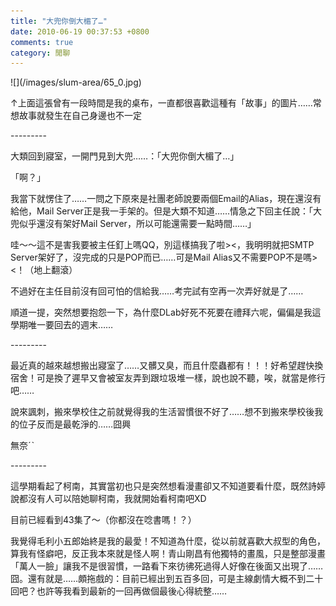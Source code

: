 ```yaml
---
title: "大兜你倒大楣了…"
date: 2010-06-19 00:37:53 +0800
comments: true
category: 閒聊
---
```

<p>![](/images/slum-area/65_0.jpg)</p><p>&uarr;上面這張曾有一段時間是我的桌布，一直都很喜歡這種有「故事」的圖片&hellip;&hellip;常想故事就發生在自己身邊也不一定</p><p>---------</p><p>大類回到寢室，一開門見到大兜&hellip;&hellip;：「大兜你倒大楣了&hellip;」</p><p>「啊？」</p><p>我當下就愣住了&hellip;&hellip;一問之下原來是社團老師說要兩個Email的Alias，現在還沒有給他，Mail Server正是我一手架的。但是大類不知道&hellip;&hellip;情急之下回主任說：「大兜似乎還沒有架好Mail Server，所以可能還需要一點時間&hellip;&hellip;」</p><p>哇～～這不是害我要被主任釘上嗎QQ，別這樣搞我了啦&gt;&lt;，我明明就把SMTP Server架好了，沒完成的只是POP而已&hellip;&hellip;可是Mail Alias又不需要POP不是嗎&gt;&lt;！（地上翻滾）</p><p>不過好在主任目前沒有回可怕的信給我&hellip;&hellip;考完試有空再一次弄好就是了&hellip;&hellip;</p><p>順道一提，突然想要抱怨一下，為什麼DLab好死不死要在禮拜六呢，偏偏是我這學期唯一要回去的週末&hellip;&hellip;</p><p>---------</p><p>最近真的越來越想搬出寢室了&hellip;&hellip;又髒又臭，而且什麼蟲都有！！！好希望趕快換宿舍！可是換了遲早又會被室友弄到跟垃圾堆一樣，說也說不聽，唉，就當是修行吧&hellip;&hellip;</p><p>說來諷刺，搬來學校住之前就覺得我的生活習慣很不好了&hellip;&hellip;想不到搬來學校後我的位子反而是最乾淨的&hellip;&hellip;囧興</p><p>無奈ˊˋ</p><p>---------</p><p>這學期看起了柯南，其實當初也只是突然想看漫畫卻又不知道要看什麼，既然詩婷說都沒有人可以陪她聊柯南，我就開始看柯南吧XD</p><p>目前已經看到43集了～（你都沒在唸書嗎！？）</p><p>我覺得毛利小五郎始終是我的最愛！不知道為什麼，從以前就喜歡大叔型的角色，算我有怪癖吧，反正我本來就是怪人啊！青山剛昌有他獨特的畫風，只是整部漫畫「萬人一臉」讓我不是很習慣，一路看下來彷彿死過得人好像在後面又出現了&hellip;&hellip;囧。還有就是&hellip;&hellip;頗拖戲的：目前已經出到五百多回，可是主線劇情大概不到二十回吧？也許等我看到最新的一回再做個最後心得統整&hellip;&hellip;</p><p>&nbsp;</p>
